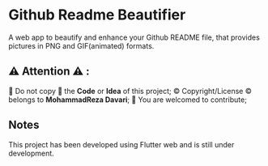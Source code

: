 # Github Readme Beautifier

A web app to beautify and enhance your Github README file, that provides pictures in PNG and GIF(animated) formats.

## ⚠️ Attention ⚠️ :
🚫 Do not copy 🚫 the **Code** or **Idea** of this project;
©️ Copyright/License ©️ belongs to **MohammadReza Davari**;
📢 You are welcomed to contribute;


## Notes
This project has been developed using Flutter web and is still under development.

